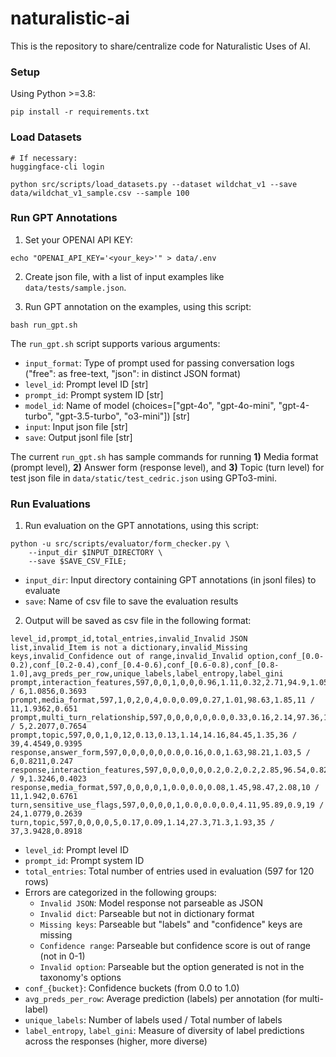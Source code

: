 # naturalistic-ai

This is the repository to share/centralize code for Naturalistic Uses of AI.

### Setup

Using Python >=3.8:

```
pip install -r requirements.txt
```

### Load Datasets

```
# If necessary:
huggingface-cli login

python src/scripts/load_datasets.py --dataset wildchat_v1 --save data/wildchat_v1_sample.csv --sample 100
```

### Run GPT Annotations

1. Set your OPENAI API KEY:
```
echo "OPENAI_API_KEY='<your_key>'" > data/.env
```

2. Create json file, with a list of input examples like `data/tests/sample.json`.

3. Run GPT annotation on the examples, using this script:
```
bash run_gpt.sh
```

The `run_gpt.sh` script supports various arguments:
- `input_format`: Type of prompt used for passing conversation logs ("free": as free-text, "json": in distinct JSON format)
- `level_id`: Prompt level ID [str]
- `prompt_id`: Prompt system ID [str]
- `model_id`: Name of model (choices=["gpt-4o", "gpt-4o-mini", "gpt-4-turbo", "gpt-3.5-turbo", "o3-mini"]) [str]
- `input`: Input json file [str]
- `save`: Output jsonl file [str]

The current `run_gpt.sh` has sample commands for running **1)** Media format (prompt level), **2)** Answer form (response level), and **3)** Topic (turn level) for test json file in `data/static/test_cedric.json` using GPTo3-mini.


### Run Evaluations

1. Run evaluation on the GPT annotations, using this script:
```
python -u src/scripts/evaluator/form_checker.py \
    --input_dir $INPUT_DIRECTORY \
    --save $SAVE_CSV_FILE;
```

- `input_dir`: Input directory containing GPT annotations (in jsonl files) to evaluate
- `save`: Name of csv file to save the evaluation results


2. Output will be saved as csv file in the following format:

```csv
level_id,prompt_id,total_entries,invalid_Invalid JSON list,invalid_Item is not a dictionary,invalid_Missing keys,invalid_Confidence out of range,invalid_Invalid option,conf_[0.0-0.2),conf_[0.2-0.4),conf_[0.4-0.6),conf_[0.6-0.8),conf_[0.8-1.0],avg_preds_per_row,unique_labels,label_entropy,label_gini
prompt,interaction_features,597,0,0,1,0,0,0.96,1.11,0.32,2.71,94.9,1.05,6 / 6,1.0856,0.3693
prompt,media_format,597,1,0,2,0,4,0.0,0.09,0.27,1.01,98.63,1.85,11 / 11,1.9362,0.651
prompt,multi_turn_relationship,597,0,0,0,0,0,0.0,0.33,0.16,2.14,97.36,1.02,5 / 5,2.2077,0.7654
prompt,topic,597,0,0,1,0,12,0.13,0.13,1.14,14.16,84.45,1.35,36 / 39,4.4549,0.9395
response,answer_form,597,0,0,0,0,0,0.0,0.16,0.0,1.63,98.21,1.03,5 / 6,0.8211,0.247
response,interaction_features,597,0,0,0,0,0,0.2,0.2,0.2,2.85,96.54,0.82,8 / 9,1.3246,0.4023
response,media_format,597,0,0,0,0,1,0.0,0.0,0.08,1.45,98.47,2.08,10 / 11,1.942,0.6761
turn,sensitive_use_flags,597,0,0,0,0,1,0.0,0.0,0.0,4.11,95.89,0.9,19 / 24,1.0779,0.2639
turn,topic,597,0,0,0,0,5,0.17,0.09,1.14,27.3,71.3,1.93,35 / 37,3.9428,0.8918
```

- `level_id`: Prompt level ID
- `prompt_id`: Prompt system ID
- `total_entries`: Total number of entries used in evaluation (597 for 120 rows)
- Errors are categorized in the following groups:
   - `Invalid JSON`: Model response not parseable as JSON
   - `Invalid dict`: Parseable but not in dictionary format
   - `Missing keys`: Parseable but "labels" and "confidence" keys are missing
   - `Confidence range`: Parseable but confidence score is out of range (not in 0-1)
   - `Invalid option`: Parseable but the option generated is not in the taxonomy's options
- `conf_{bucket}`: Confidence buckets (from 0.0 to 1.0)
- `avg_preds_per_row`: Average prediction (labels) per annotation (for multi-label)
- `unique_labels`: Number of labels used / Total number of labels
- `label_entropy`, `label_gini`: Measure of diversity of label predictions across the responses (higher, more diverse)
